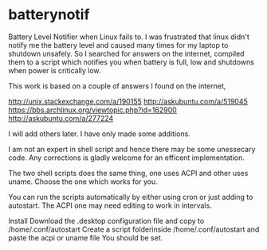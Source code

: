 # batterynotif
Battery Level Notifier when Linux fails to. I was frustrated that linux didn't notify me the battery level and caused many times for my laptop to shutdown unsafely. So I searched for answers on the internet, compiled them to a script which notifies you when battery is full, low and shutdowns when power is critically low.

This work is based on a couple of answers I found on the internet,

http://unix.stackexchange.com/a/190155
http://askubuntu.com/a/519045
https://bbs.archlinux.org/viewtopic.php?id=162900
http://askubuntu.com/a/277224

I will add others later. I have only made some additions. 

I am not an expert in shell script and hence there may be some unessecary code. Any corrections is gladly welcome for an efficent implementation.

The two shell scripts does the same thing, one uses ACPI and other uses uname. Choose the one which works for you.

You can run the scripts automatically by either using cron or just adding to autostart. The ACPI one may need editing to work in intervals.

Install
Download the .desktop configuration file and copy to /home/.conf/autostart
Create a script folderinside /home/.conf/autostart and paste the acpi or uname file
You should be set.
